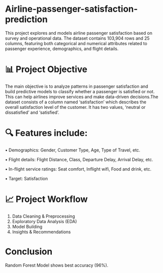 # Airline-passenger-satisfaction-prediction
This project explores and models airline passenger satisfaction based on survey and operational data. The dataset contains 103,904 rows and 25 columns, featuring both categorical and numerical attributes related to passenger experience, demographics, and flight details.

# 📊 Project Objective
The main objective is to analyze patterns in passenger satisfaction and build predictive models to classify whether a passenger is satisfied or not. This can help airlines improve services and make data-driven decisions.The dataset consists of a column named ‘satisfaction’ which describes the overall satisfaction level of the customer. It has two values, ‘neutral or dissatisfied’ and ‘satisfied’.

# 🔍 Features include:
•	Demographics: Gender, Customer Type, Age, Type of Travel, etc.

•	Flight details: Flight Distance, Class, Departure Delay, Arrival Delay, etc.

•	In-flight service ratings: Seat comfort, Inflight wifi, Food and drink, etc.

•	Target: Satisfaction

# 📈 Project Workflow
1.	Data Cleaning & Preprocessing
2.	Exploratory Data Analysis (EDA)
3.	Model Building
4.	Insights & Recommendations

# Conclusion
Random Forest Model shows best accuracy (96%).

